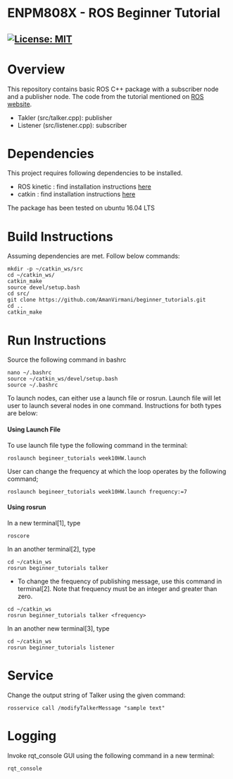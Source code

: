 # ENPM808X - ROS Beginner Tutorial

[![License: MIT](https://img.shields.io/badge/License-MIT-green.svg)](https://opensource.org/licenses/MIT)
---

# Overview
This repository contains basic ROS C++ package with a subscriber node and a publisher node. The code from the tutorial mentioned on [ROS website](http://wiki.ros.org/ROS/Tutorials/WritingPublisherSubscriber%28c%2B%2B%29). 
- Takler (src/talker.cpp): publisher
- Listener (src/listener.cpp): subscriber

# Dependencies 
This project requires following dependencies to be installed.
- ROS kinetic : find installation instructions [here](http://wiki.ros.org/kinetic/Installation/Ubuntu) 
- catkin : find installation instructions [here](http://wiki.ros.org/catkin?distro=indigo#Installing_catkin)

The package has been tested on ubuntu 16.04 LTS

# Build Instructions 
Assuming dependencies are met. Follow below commands:


```
mkdir -p ~/catkin_ws/src
cd ~/catkin_ws/
catkin_make
source devel/setup.bash
cd src/
git clone https://github.com/AmanVirmani/beginner_tutorials.git
cd ..
catkin_make
```

# Run Instructions 
Source the following command in bashrc

```
nano ~/.bashrc
source ~/catkin_ws/devel/setup.bash
source ~/.bashrc
```
To launch nodes, can either use a launch file or rosrun. Launch file will let user to launch several nodes in one command. Instructions for both types are below: 

#### Using Launch File
To use launch file type the following command in the terminal:
```
roslaunch begineer_tutorials week10HW.launch
```
User can change the frequency at which the loop operates by the following command;
```
roslaunch begineer_tutorials week10HW.launch frequency:=7
```

#### Using rosrun
In a new terminal[1], type 
```
roscore
```
In an another terminal[2], type
```
cd ~/catkin_ws
rosrun beginner_tutorials talker
```
- To change the frequency of publishing message, use this command in terminal[2]. Note that frequency must be an integer and greater than zero.
```
cd ~/catkin_ws
rosrun beginner_tutorials talker <frequency>
```

In an another new terminal[3], type 
```
cd ~/catkin_ws
rosrun beginner_tutorials listener
```

# Service

Change the output string of Talker using the given command:
```
rosservice call /modifyTalkerMessage "sample text"
```

# Logging
Invoke rqt_console GUI using the following command in a new terminal: 
```
rqt_console
```
